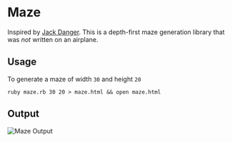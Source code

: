 Maze
====
Inspired by [Jack Danger](https://github.com/JackDanger/maze). This is a
depth-first maze generation library that was _not_ written on an airplane.

Usage
-----
To generate a maze of width `30` and height `20`

    ruby maze.rb 30 20 > maze.html && open maze.html

Output
------
![Maze Output](https://github.com/huntca/maze/raw/master/image/maze.jpg "Maze Output")
